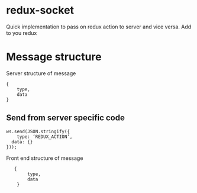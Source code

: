 # redux-socket
Quick implementation to pass on redux action to server and vice versa. Add to you redux 

# Message structure
Server structure of message
```
{
    type,
    data
}
```
## Send from server specific code
```
ws.send(JSON.stringify({
	type: ‘REDUX_ACTION’,
  data: {}
}));
```

Front end structure of message
```
   {
        type,
        data
    }
```
